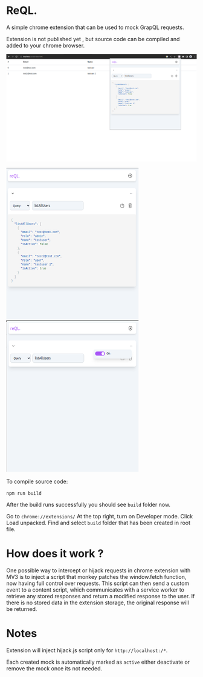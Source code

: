 # ReQL.

A simple chrome extension that can be used to mock GrapQL requests.

Extension is not published yet , but source code can be compiled and added to your chrome browser.

<img src="images/image_2.png"/>
<p float="left" >
<img src="images/image.png" style='width: 350px' height='400px'/>
<img src='images/image_3.png' style='width: 350px' height='400px'/>
</p>

To compile source code:

```
npm run build
```

After the build runs successfully you should see `build` folder now.

Go to `chrome://extensions/` At the top right, turn on Developer mode. Click Load unpacked. Find and select `build` folder that has been created in root file.

# How does it work ?

One possible way to intercept or hijack requests in chrome extension with MV3 is to inject a script that monkey patches the window.fetch function, now having full control over requests. This script can then send a custom event to a content script, which communicates with a service worker to retrieve any stored responses and return a modified response to the user. If there is no stored data in the extension storage, the original response will be returned.

# Notes

Extension will inject hijack.js script only for `http://localhost:/*`.

Each created mock is automatically marked as `active` either deactivate or remove the mock once its not needed.
